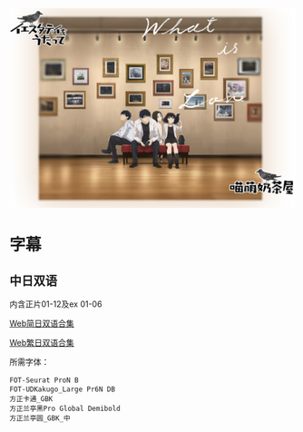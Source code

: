 ![](poster.jpg)

# 字幕

## 中日双语

内含正片01-12及ex 01-06

[Web简日双语合集](https://github.com/Nekomoekissaten-SUB/Nekomoekissaten-poi-Subs/raw/master/singyesterday/singyesterday_Web_JPSC.7z)

[Web繁日双语合集](https://github.com/Nekomoekissaten-SUB/Nekomoekissaten-poi-Subs/raw/master/singyesterday/singyesterday_Web_JPTC.7z)

所需字体：
```
FOT-Seurat ProN B
FOT-UDKakugo_Large Pr6N DB
方正卡通_GBK
方正兰亭黑Pro Global Demibold
方正兰亭圆_GBK_中
```

